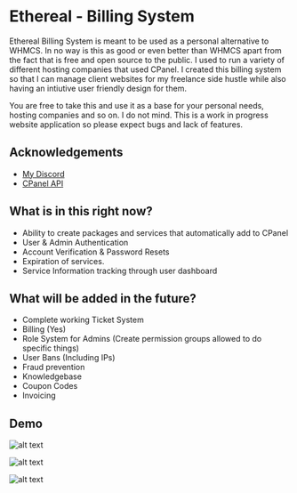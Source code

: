 
# Ethereal - Billing System

Ethereal Billing System is meant to be used as a personal alternative to WHMCS. In no way is this as good or even better than WHMCS apart from the fact that is free and open source to the public. 
I used to run a variety of different hosting companies that used CPanel. I created this billing system so that I can manage client websites for my freelance side hustle while also having an intiutive user friendly design for them.

You are free to take this and use it as a base for your personal needs, hosting companies and so on. I do not mind. This is a work in progress website application so please expect bugs and lack of features.


## Acknowledgements

 - [My Discord](https://discord.gg/qrow)
 - [CPanel API](https://api.docs.cpanel.net/)


## What is in this right now?

- Ability to create packages and services that automatically add to CPanel
- User & Admin Authentication
- Account Verification & Password Resets
- Expiration of services.
- Service Information tracking through user dashboard

## What will be added in the future?
- Complete working Ticket System
- Billing (Yes)
- Role System for Admins (Create permission groups allowed to do specific things)
- User Bans (Including IPs)
- Fraud prevention
- Knowledgebase
- Coupon Codes
- Invoicing

## Demo

![alt text](https://i.imgur.com/c7ONJ0b.png)

![alt text](https://i.imgur.com/aKPsqUK.png)

![alt text](https://i.imgur.com/KqEo6Fs.png)


